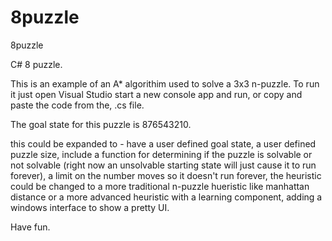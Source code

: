 # 8puzzle
8puzzle

C# 8 puzzle. 

This is an example of an A* algorithim used to solve a 3x3 n-puzzle. To run it just open Visual Studio start a new console app 
and run, or copy and paste the code from the, .cs file. 

The goal state for this puzzle is 876543210. 

this could be expanded to - have a user defined goal state, a user defined puzzle size, include a function for determining if the 
puzzle is solvable or not solvable (right now an unsolvable starting state will just cause it to run forever), a limit on the number 
moves so it doesn't run forever, the heuristic could be changed to a more traditional n-puzzle hueristic like manhattan distance
or a more advanced heuristic with a learning component, adding  a windows interface to show a pretty UI.

Have fun.

